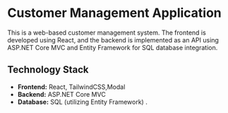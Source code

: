 # Customer Management Application

This is a web-based customer management system. The frontend is developed using React, and the backend is implemented as an API using  ASP.NET Core MVC and Entity Framework for SQL database integration.

## Technology Stack

- **Frontend:** React, TailwindCSS,Modal
- **Backend:** ASP.NET Core MVC
- **Database:** SQL (utilizing Entity Framework)
.
